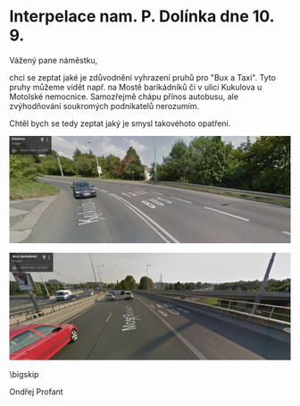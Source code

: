 Interpelace nam. P. Dolínka dne 10. 9.
======================================

Vážený pane náměstku,

chci se zeptat jaké je zdůvodnění vyhrazení pruhů pro "Bux a Taxi".
Tyto pruhy můžeme vidět např. na Mostě barikádníků či v ulici Kukulova u Motolské nemocnice.
Samozřejmě chápu přínos autobusu, ale zvýhodňování soukromých podnikatelů nerozumím.

Chtěl bych se tedy zeptat jaký je smysl takovéhoto opatření.

![Vyhrazené pruhy v ulici Kukulova](kukulova.png)

![Vyhrazené pruhy na mostě Barikádníků](most-barikadniku.png)

\bigskip

Ondřej Profant
